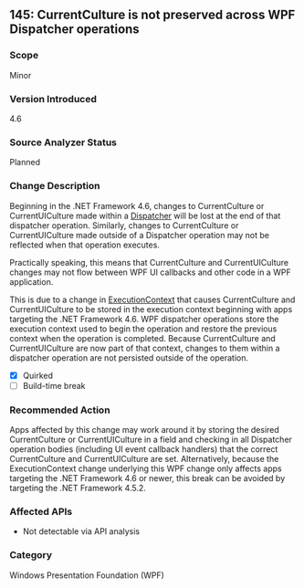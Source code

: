 ## 145: CurrentCulture is not preserved across WPF Dispatcher operations

### Scope
Minor

### Version Introduced
4.6

### Source Analyzer Status
Planned

### Change Description
Beginning in the .NET Framework 4.6, changes to CurrentCulture or CurrentUICulture made within a [Dispatcher](https://msdn.microsoft.com/en-us/library/system.windows.threading.dispatcher%28v=vs.110%29.aspx) will be lost at the end of that dispatcher operation. Similarly, changes to CurrentCulture or CurrentUICulture made outside of a Dispatcher operation may not be reflected when that operation executes.

Practically speaking, this means that CurrentCulture and CurrentUICulture changes may not flow between WPF UI callbacks and other code in a WPF application.

This is due to a change in [ExecutionContext](https://msdn.microsoft.com/en-us/library/system.threading.executioncontext%28v=vs.110%29.aspx) that causes CurrentCulture and CurrentUICulture to be stored in the execution context beginning with apps targeting the .NET Framework 4.6. WPF dispatcher operations store the execution context used to begin the operation and restore the previous context when the operation is completed. Because CurrentCulture and CurrentUICulture are now part of that context, changes to them within a dispatcher operation are not persisted outside of the operation.

- [x] Quirked
- [ ] Build-time break

### Recommended Action
Apps affected by this change may work around it by storing the desired CurrentCulture or CurrentUICulture in a field and checking in all Dispatcher operation bodies (including UI event callback handlers) that the correct CurrentCulture and CurrentUICulture are set. Alternatively, because the ExecutionContext change underlying this WPF change only affects apps targeting the .NET Framework 4.6 or newer, this break can be avoided by targeting the .NET Framework 4.5.2.

### Affected APIs
* Not detectable via API analysis

### Category
Windows Presentation Foundation (WPF)

<!--
    ### Notes
    This issue is not marked as detectable via API analysis because simply looking for CurrentCulture or CurrentUICulture being set is insufficient in most cases - it must be done in a WPF app.
    Also, looking for WPF Dispatcher invocations is insufficient because many dispatcher invocations are automatic and, besides that, there is no way to know if CurrentCulture or CurrentUICulture matters for those dispatchers.
-->
